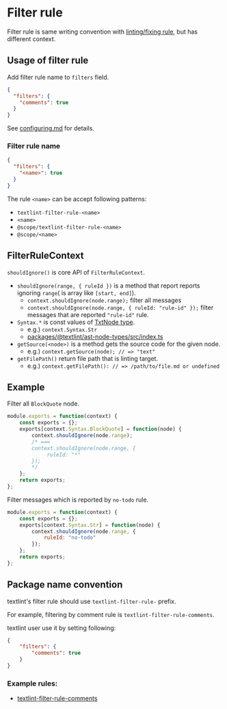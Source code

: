 # Filter rule

Filter rule is same writing convention with [linting/fixing rule](./rule.md), but has different context.

## Usage of filter rule

Add filter rule name to `filters` field.

```json
{
  "filters": {
    "comments": true
  }
}
```

See [configuring.md](./configuring.md) for details.

### Filter rule name

```json
{
  "filters": {
    "<name>": true
  }
}
```

The rule `<name>` can be accept following patterns:

- `textlint-filter-rule-<name>`
- `<name>`
- `@scope/textlint-filter-rule-<name>`
- `@scope/<name>`

## FilterRuleContext

`shouldIgnore()` is core API of `FilterRuleContext`.

- `shouldIgnore(range, { ruleId })` is a method that report reports ignoring `range`( is array like `[start, end]`).
    - `context.shouldIgnore(node.range);` filter all messages 
    - `context.shouldIgnore(node.range, { ruleId: "rule-id" });` filter messages that are reported `"rule-id"` rule. 
- `Syntax.*` is const values of [TxtNode type](./txtnode.md).
    - e.g.) `context.Syntax.Str`
    - [packages/@textlint/ast-node-types/src/index.ts](../packages/@textlint/ast-node-types/src/index.ts)
- `getSource(<node>)`  is a method gets the source code for the given node.
    - e.g.) `context.getSource(node); // => "text"`
- `getFilePath()` return file path that is linting target.
    - e.g.) `context.getFilePath(): // => /path/to/file.md or undefined` 


## Example

Filter all `BlockQuote` node.

```js
module.exports = function(context) {
    const exports = {};
    exports[context.Syntax.BlockQuote] = function(node) {
        context.shouldIgnore(node.range);
        /* === 
        context.shouldIgnore(node.range, {
             ruleId: "*"
        });
        */
    };
    return exports;
};
```

Filter messages which is reported by `no-todo` rule.

```js
module.exports = function(context) {
    const exports = {};
    exports[context.Syntax.Str] = function(node) {
        context.shouldIgnore(node.range, {
            ruleId: "no-todo"
        });
    };
    return exports;
};
```

## Package name convention

textlint's filter rule should use `textlint-filter-rule-` prefix.

For example, filtering by comment rule is `textlint-filter-rule-comments`.

textlint user use it by setting following:

```json
{
    "filters": {
        "comments": true
    }
}
```

### Example rules:

- [textlint-filter-rule-comments](https://github.com/textlint/textlint-filter-rule-comments "textlint-filter-rule-comments")
